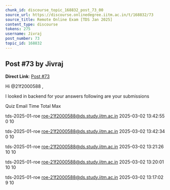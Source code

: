 ```yaml
---
chunk_id: discourse_topic_168832_post_73_00
source_url: https://discourse.onlinedegree.iitm.ac.in/t/168832/73
source_title: Remote Online Exam [TDS Jan 2025]
content_type: discourse
tokens: 275
username: Jivraj
post_number: 73
topic_id: 168832
---
```


## Post #73 by Jivraj

**Direct Link**: [Post #73](https://discourse.onlinedegree.iitm.ac.in/t/168832/73)

Hi @21f2000588 ,

I looked in backend for your answers following are your submissions

Quiz
Email
Time
Total
Max

tds-2025-01-roe
roe-21f2000588@ds.study.iitm.ac.in
2025-03-02 13:42:55
0
10

tds-2025-01-roe
roe-21f2000588@ds.study.iitm.ac.in
2025-03-02 13:42:34
0
10

tds-2025-01-roe
roe-21f2000588@ds.study.iitm.ac.in
2025-03-02 13:21:26
10
10

tds-2025-01-roe
roe-21f2000588@ds.study.iitm.ac.in
2025-03-02 13:20:01
10
10

tds-2025-01-roe
roe-21f2000588@ds.study.iitm.ac.in
2025-03-02 13:17:02
9
10
